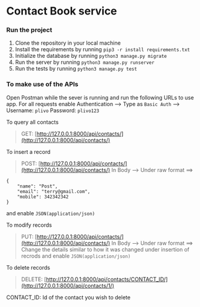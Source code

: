 # Contact Book service

### Run the project 
1. Clone the repository in your local machine
2. Install the requirements by running `pip3 -r install requirements.txt`
3. Initialize the database by running `python3 manage.py migrate`
4. Run the server by running `python3 manage.py runserver`
5. Run the tests by running `python3 manage.py test`


### To make use of the APIs
Open Postman while the sever is running and run the following URLs to use app.
For all requests enable Authentication --> Type as `Basic Auth` --> Username: `plivo` Password: `plivo123`

To query all contacts 
> GET: [http://127.0.0.1:8000/api/contacts/](http://127.0.0.1:8000/api/contacts/)


To insert a record
> POST: [http://127.0.0.1:8000/api/contacts/](http://127.0.0.1:8000/api/contacts/)
In Body --> Under raw format ==> 
```
{
	"name": "Post",
	"email": "terry@gmail.com",
	"mobile": 342342342
}
```
and enable `JSON(application/json)`

To modify records
> PUT: [http://127.0.0.1:8000/api/contacts/](http://127.0.0.1:8000/api/contacts/)
In Body --> Under raw format ==> Change the details similar to how it was changed under insertion of recrods
and enable `JSON(application/json)`

To delete records
> DELETE: [http://127.0.0.1:8000/api/contacts/CONTACT_ID/](http://127.0.0.1:8000/api/contacts/1/)

CONTACT_ID: Id of the contact you wish to delete
